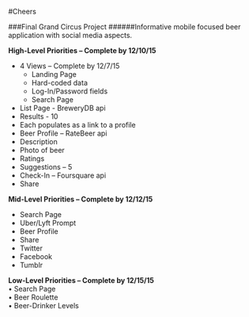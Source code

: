 #Cheers

###Final Grand Circus Project
######Informative mobile focused beer application with social media aspects.

__High-Level Priorities – Complete by 12/10/15__
  * 4 Views – Complete by 12/7/15  
    * Landing Page  
    * Hard-coded data  
    * Log-In/Password fields  
    * Search Page
  *	List Page - BreweryDB api  
  *	Results - 10  
  *	Each populates as a link to a profile  
  *	Beer Profile – RateBeer api  
  *	Description  
  *	Photo of beer  
  *	Ratings  
  *	Suggestions – 5  
  *	Check-In – Foursquare api  
  *	Share

__Mid-Level Priorities – Complete by 12/12/15__  
  *	Search Page  
  *	Uber/Lyft Prompt  
  *	Beer Profile  
  *	Share  
  *	Twitter  
  *	Facebook  
  *	Tumblr  

__Low-Level Priorities – Complete by 12/15/15__  
  •	Search Page  
  •	Beer Roulette  
  •	Beer-Drinker Levels
